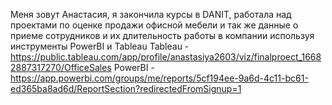 Меня зовут Анастасия, я закончила курсы в DANIT, работала над проектами по оценке продажи офисной мебели и так же данные о приеме сотрудников и их длительность работы в компании используя инструменты PowerBI и Tableau
Tableau - https://public.tableau.com/app/profile/anastasiya2603/viz/finalproect_16682887317270/OfficeSales
PowerBI - https://app.powerbi.com/groups/me/reports/5cf194ee-9a6d-4c11-bc61-ed365ba8ad6d/ReportSection?redirectedFromSignup=1
